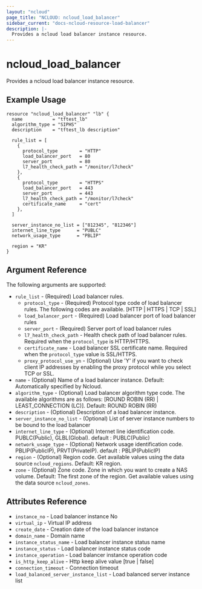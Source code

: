 ```yaml
---
layout: "ncloud"
page_title: "NCLOUD: ncloud_load_balancer"
sidebar_current: "docs-ncloud-resource-load-balancer"
description: |-
  Provides a ncloud load balancer instance resource.
---
```


# ncloud_load_balancer
Provides a ncloud load balancer instance resource.

## Example Usage

```hcl
resource "ncloud_load_balancer" "lb" {
  name           = "tftest_lb"
  algorithm_type = "SIPHS"
  description    = "tftest_lb description"

  rule_list = [
    {
      protocol_type        = "HTTP"
      load_balancer_port   = 80
      server_port          = 80
      l7_health_check_path = "/monitor/l7check"
    },
    {
      protocol_type        = "HTTPS"
      load_balancer_port   = 443
      server_port          = 443
      l7_health_check_path = "/monitor/l7check"
      certificate_name     = "cert"
    },
  ]

  server_instance_no_list = ["812345", "812346"]
  internet_line_type      = "PUBLC"
  network_usage_type      = "PBLIP"

  region = "KR"
}
```

## Argument Reference

The following arguments are supported:

* `rule_list` - (Required) Load balancer rules.
  * `protocol_type` - (Required) Protocol type code of load balancer rules. The following codes are available. [HTTP | HTTPS | TCP | SSL]
  * `load_balancer_port` - (Required) Load balancer port of load balancer rules
  * `server_port` - (Required) Server port of load balancer rules
  * `l7_health_check_path` - Health check path of load balancer rules. Required when the `protocol_type` is HTTP/HTTPS.
  * `certificate_name` - Load balancer SSL certificate name. Required when the `protocol_type` value is SSL/HTTPS.
  * `proxy_protocol_use_yn` - (Optional) Use 'Y' if you want to check client IP addresses by enabling the proxy protocol while you select TCP or SSL.
* `name` - (Optional) Name of a load balancer instance. Default: Automatically specified by Ncloud.
* `algorithm_type` - (Optional) Load balancer algorithm type code. The available algorithms are as follows: [ROUND ROBIN (RR) | LEAST_CONNECTION (LC)]. Default: ROUND ROBIN (RR)
* `description` - (Optional) Description of a load balancer instance.
* `server_instance_no_list` - (Optional) List of server instance numbers to be bound to the load balancer
* `internet_line_type` - (Optional) Internet line identification code. PUBLC(Public), GLBL(Global). default : PUBLC(Public)
* `network_usage_type` - (Optional) Network usage identification code. PBLIP(PublicIP), PRVT(PrivateIP). default : PBLIP(PublicIP)
* `region` - (Optional) Region code. Get available values using the data source `ncloud_regions`.
    Default: KR region.
* `zone` - (Optional) Zone code. Zone in which you want to create a NAS volume. Default: The first zone of the region.
    Get available values using the data source `ncloud_zones`.

## Attributes Reference

* `instance_no` - Load balancer instance No
* `virtual_ip` - Virtual IP address
* `create_date` - Creation date of the load balancer instance
* `domain_name` - Domain name
* `instance_status_name` - Load balancer instance status name
* `instance_status` - Load balancer instance status code
* `instance_operation` - Load balancer instance operation code
* `is_http_keep_alive` - Http keep alive value [true | false]
* `connection_timeout` - Connection timeout
* `load_balanced_server_instance_list` - Load balanced server instance list
